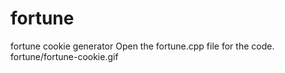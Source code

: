 # fortune
fortune cookie generator
Open the fortune.cpp file for the code.
fortune/fortune-cookie.gif
